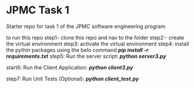 # JPMC Task 1
Starter repo for task 1 of the JPMC software engineering program

to run this repo 
step1- clone this repo  and nav to the folder
step2:- create the virtual environment
step3: activate the virtual environment
step4:
install the pythin packages using the belo command
            ***pip install -r requirements.txt***
step5: Run the server script:
        ***python server3.py***
     

start6: 
Run the Client Application:
        ***python client3.py***

step7:
       Run Unit Tests (Optional):
      ***python client_test.py***
